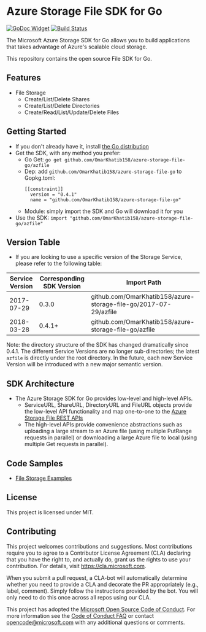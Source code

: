 # Azure Storage File SDK for Go
[![GoDoc Widget]][GoDoc] [![Build Status][Travis Widget]][Travis]

The Microsoft Azure Storage SDK for Go allows you to build applications that takes advantage of Azure's scalable cloud storage. 

This repository contains the open source File SDK for Go.

## Features
* File Storage
	* Create/List/Delete Shares
	* Create/List/Delete Directories
	* Create/Read/List/Update/Delete Files

## Getting Started
* If you don't already have it, install [the Go distribution](https://golang.org/dl/)
* Get the SDK, with any method you prefer:
    * Go Get: ```go get github.com/OmarKhatib158/azure-storage-file-go/azfile```
    * Dep: add ```github.com/OmarKhatib158/azure-storage-file-go``` to Gopkg.toml:
        ```
        [[constraint]]
          version = "0.4.1"
          name = "github.com/OmarKhatib158/azure-storage-file-go"
        ```
    * Module: simply import the SDK and Go will download it for you
* Use the SDK:
```import "github.com/OmarKhatib158/azure-storage-file-go/azfile"```

## Version Table
* If you are looking to use a specific version of the Storage Service, please refer to the following table: 

| Service Version | Corresponding SDK Version | Import Path                                              |
|-----------------|---------------------------|----------------------------------------------------------|
| 2017-07-29      | 0.3.0                     | github.com/OmarKhatib158/azure-storage-file-go/2017-07-29/azfile |
| 2018-03-28      | 0.4.1+                    | github.com/OmarKhatib158/azure-storage-file-go/azfile            |

Note: the directory structure of the SDK has changed dramatically since 0.4.1. The different Service Versions are no longer sub-directories;
the latest `azfile` is directly under the root directory. In the future, each new Service Version will be introduced with a new major semantic version.
	

## SDK Architecture

* The Azure Storage SDK for Go provides low-level and high-level APIs.
	* ServiceURL, ShareURL, DirectoryURL and FileURL objects provide the low-level API functionality and map one-to-one to the [Azure Storage File REST APIs](https://docs.microsoft.com/en-us/rest/api/storageservices/file-service-rest-api)
	* The high-level APIs provide convenience abstractions such as uploading a large stream to an Azure file (using multiple PutRange requests in parallel) or downloading a large Azure file to local (using multiple Get requests in parallel).

## Code Samples
* [File Storage Examples](https://godoc.org/github.com/OmarKhatib158/azure-storage-file-go/azfile#pkg-examples)

## License
This project is licensed under MIT.

## Contributing
This project welcomes contributions and suggestions.  Most contributions require you to agree to a
Contributor License Agreement (CLA) declaring that you have the right to, and actually do, grant us
the rights to use your contribution. For details, visit https://cla.microsoft.com.

When you submit a pull request, a CLA-bot will automatically determine whether you need to provide
a CLA and decorate the PR appropriately (e.g., label, comment). Simply follow the instructions
provided by the bot. You will only need to do this once across all repos using our CLA.

This project has adopted the [Microsoft Open Source Code of Conduct](https://opensource.microsoft.com/codeofconduct/).
For more information see the [Code of Conduct FAQ](https://opensource.microsoft.com/codeofconduct/faq/) or
contact [opencode@microsoft.com](mailto:opencode@microsoft.com) with any additional questions or comments.

[GoDoc]: https://godoc.org/github.com/OmarKhatib158/azure-storage-file-go/azfile
[GoDoc Widget]: https://godoc.org/github.com/OmarKhatib158/azure-storage-file-go/azfile?status.svg
[Travis Widget]: https://travis-ci.org/Azure/azure-storage-file-go.svg?branch=master
[Travis]: https://travis-ci.org/Azure/azure-storage-file-go